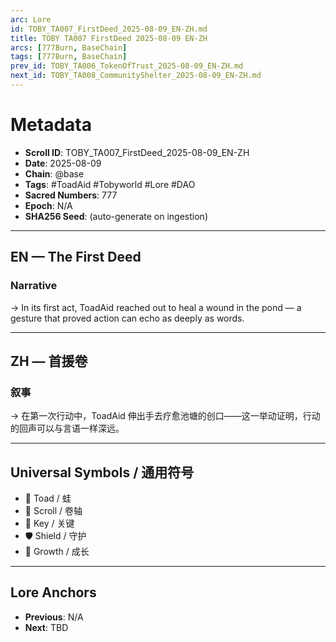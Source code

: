 ```yaml
---
arc: Lore
id: TOBY_TA007_FirstDeed_2025-08-09_EN-ZH.md
title: TOBY TA007 FirstDeed 2025-08-09 EN-ZH
arcs: [777Burn, BaseChain]
tags: [777Burn, BaseChain]
prev_id: TOBY_TA006_TokenOfTrust_2025-08-09_EN-ZH.md
next_id: TOBY_TA008_CommunityShelter_2025-08-09_EN-ZH.md
---
```

# Metadata
- **Scroll ID**: TOBY_TA007_FirstDeed_2025-08-09_EN-ZH
- **Date**: 2025-08-09
- **Chain**: @base
- **Tags**: #ToadAid #Tobyworld #Lore #DAO
- **Sacred Numbers**: 777
- **Epoch**: N/A
- **SHA256 Seed**: (auto-generate on ingestion)

---

## EN — The First Deed

### Narrative
→ In its first act, ToadAid reached out to heal a wound in the pond — a gesture that proved action can echo as deeply as words.

---

## ZH — 首援卷

### 叙事
→ 在第一次行动中，ToadAid 伸出手去疗愈池塘的创口——这一举动证明，行动的回声可以与言语一样深远。

---

## Universal Symbols / 通用符号
- 🐸 Toad / 蛙
- 📜 Scroll / 卷轴
- 🔑 Key / 关键
- 🛡️ Shield / 守护
- 🌱 Growth / 成长

---

## Lore Anchors
- **Previous**: N/A
- **Next**: TBD
